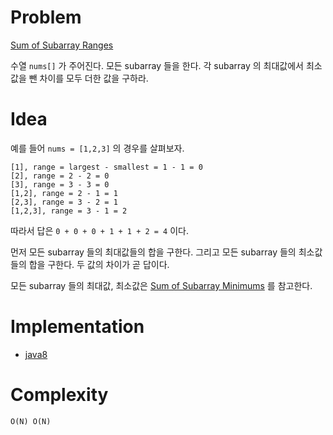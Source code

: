 # Problem

[Sum of Subarray Ranges](https://leetcode.com/problems/sum-of-subarray-ranges/)

수열 `nums[]` 가 주어진다. 모든 subarray 들을 한다. 각 subarray 의
최대값에서 최소값을 뺀 차이를 모두 더한 값을 구하라.

# Idea

예를 들어 `nums = [1,2,3]` 의 경우를 살펴보자.

```
[1], range = largest - smallest = 1 - 1 = 0 
[2], range = 2 - 2 = 0
[3], range = 3 - 3 = 0
[1,2], range = 2 - 1 = 1
[2,3], range = 3 - 2 = 1
[1,2,3], range = 3 - 1 = 2
```

따라서 답은 `0 + 0 + 0 + 1 + 1 + 2 = 4` 이다.

먼저 모든 subarray 들의 최대값들의 합을 구한다.  그리고 모든 subarray
들의 최소값들의 합을 구한다.  두 값의 차이가 곧 답이다.

모든 subarray 들의 최대값, 최소값은 [Sum of Subarray
Minimums](/leetcode/SumofSubarrayMinimums/README.md) 를 참고한다.

# Implementation

* [java8](MainApp.java)

# Complexity

```
O(N) O(N)
```
